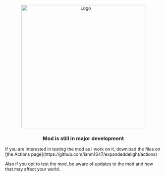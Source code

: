 <p align="center"><img src="https://media.forgecdn.net/attachments/459/521/logo.png" alt="Logo" width="400"></p>
<h3 align="center">Mod is still in major development</h3>
If you are interested in testing the mod as I work on it, download the files on [the Actions page](https://github.com/ianm1647/expandeddelight/actions)

Also if you opt to test the mod, be aware of updates to the mod and how that may affect your world.

